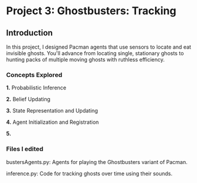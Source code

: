 # Project 3: Ghostbusters: Tracking

## Introduction

In this project, I designed Pacman agents that use sensors to locate and eat invisible ghosts. You'll advance from locating single, stationary ghosts to hunting packs of multiple moving ghosts with ruthless efficiency.

### Concepts Explored

**1.** Probabilistic Inference

**2.** Belief Updating

**3.** State Representation and Updating

**4.** Agent Initialization and Registration

**5.**

### Files I edited

bustersAgents.py:	Agents for playing the Ghostbusters variant of Pacman.

inference.py:	Code for tracking ghosts over time using their sounds.







